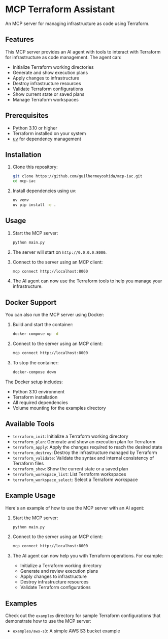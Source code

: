 # MCP Terraform Assistant

An MCP server for managing infrastructure as code using Terraform.

## Features

This MCP server provides an AI agent with tools to interact with Terraform for infrastructure as code management. The agent can:

- Initialize Terraform working directories
- Generate and show execution plans
- Apply changes to infrastructure
- Destroy infrastructure resources
- Validate Terraform configurations
- Show current state or saved plans
- Manage Terraform workspaces

## Prerequisites

- Python 3.10 or higher
- Terraform installed on your system
- [uv](https://github.com/astral-sh/uv) for dependency management

## Installation

1. Clone this repository:
   ```bash
   git clone https://github.com/guilhermeyoshida/mcp-iac.git
   cd mcp-iac
   ```

2. Install dependencies using uv:
   ```bash
   uv venv
   uv pip install -e .
   ```

## Usage

1. Start the MCP server:
   ```bash
   python main.py
   ```

2. The server will start on `http://0.0.0.0:8000`.

3. Connect to the server using an MCP client:
   ```bash
   mcp connect http://localhost:8000
   ```

4. The AI agent can now use the Terraform tools to help you manage your infrastructure.

## Docker Support

You can also run the MCP server using Docker:

1. Build and start the container:
   ```bash
   docker-compose up -d
   ```

2. Connect to the server using an MCP client:
   ```bash
   mcp connect http://localhost:8000
   ```

3. To stop the container:
   ```bash
   docker-compose down
   ```

The Docker setup includes:
- Python 3.10 environment
- Terraform installation
- All required dependencies
- Volume mounting for the examples directory

## Available Tools

- `terraform_init`: Initialize a Terraform working directory
- `terraform_plan`: Generate and show an execution plan for Terraform
- `terraform_apply`: Apply the changes required to reach the desired state
- `terraform_destroy`: Destroy the infrastructure managed by Terraform
- `terraform_validate`: Validate the syntax and internal consistency of Terraform files
- `terraform_show`: Show the current state or a saved plan
- `terraform_workspace_list`: List Terraform workspaces
- `terraform_workspace_select`: Select a Terraform workspace

## Example Usage

Here's an example of how to use the MCP server with an AI agent:

1. Start the MCP server:
   ```bash
   python main.py
   ```

2. Connect to the server using an MCP client:
   ```bash
   mcp connect http://localhost:8000
   ```

3. The AI agent can now help you with Terraform operations. For example:
   - Initialize a Terraform working directory
   - Generate and review execution plans
   - Apply changes to infrastructure
   - Destroy infrastructure resources
   - Validate Terraform configurations

## Examples

Check out the `examples` directory for sample Terraform configurations that demonstrate how to use the MCP server:

- `examples/aws-s3`: A simple AWS S3 bucket example
